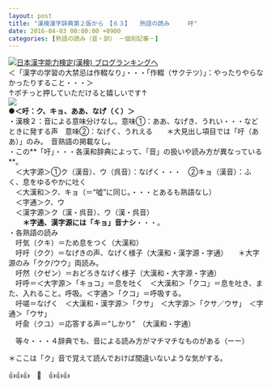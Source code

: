 ```yaml
---
layout: post
title: "漢検漢字辞典第２版から　【６３】　　熟語の読み　　　吁"
date: 2016-04-03 00:00:00 +0900
categories: [熟語の読み（音・訓）　－個別記事－]
---
```


[![](/syuusyuu9701/assets/images/漢検漢字辞典第２版から-【６３】-熟語の読み-吁-br_c_3028_1.gif)](http://blog.with2.net/link.php?1659096:3028 "日本漢字能力検定(漢検) ブログランキングへ")[日本漢字能力検定(漢検) ブログランキングへ](http://blog.with2.net/link.php?1659096:3028)  
＜「漢字の学習の大禁忌は作輟なり」・・・「作輟（サクテツ）」：やったりやらなかったりすること・・・＞  
↑ポチっと押していただけると嬉しいです↑  
![](/syuusyuu9701/assets/images/漢検漢字辞典第２版から-【６３】-熟語の読み-吁-f995f4264f330b1ff8a600da8d619b67.png)  
**●＜吁：ク、キョ、ああ、なげ（く）＞**  
・漢検２：音による意味分けなし。意味①：ああ、なげき、うれい・・・などときに発する声　意味②：なげく、うれえる　　＊大見出し項目では「吁（ああ）」のみ。　音熟語の掲載なし。  
・この**「吁」・・・各漢和辞典によって、「音」の扱いや読み方が異なっている**。  
　＜大字源＞①ク（漢音）、ウ（呉音）：なげく・・・　②キョ（漢音）：ふく、息をゆるやかに吐く  
　＜大漢和＞ク、キョ（＝“噓”に同じ。・・・とあるも熟語なし）  
　＜字通＞ク、ウ  
　＜漢字源＞ク（漢・呉音）、ウ（漢・呉音）  
　　**＊字通、漢字源には「キョ」音ナシ**・・・。  
・各熟語の読み  
　吁気（クキ）＝ため息をつく（大漢和）  
　吁吁（クク）＝なげきの声、なげく様子（大漢和・漢字源・字通）　　＊大字源のみ「クク/ウウ」両読み。  
　吁然（クゼン）＝おどろきなげく様子（大漢和・大字源・字通）  
　吁呼＝＜大字源＞「キョコ」＝息を吐く　＜大漢和＞「クコ」＝息を吐き、また、入れること。呼吸。＜字通＞「クコ」＝呼吸する。  
　吁嗟＝なげく　＜大漢和・漢字源＞「クサ」　＜大字源＞「クサ／ウサ」　＜字通＞「ウサ」  
　吁兪（クユ）＝応答する声＝“しかり”　（大漢和・字通）  
  
　等々・・・４辞典でも、音による読み方がマチマチなものがある（ーー）  
  
＊ここは「ク」音で覚えて読んでおけば間違いないような気がする。  
  
👍👍👍　🐒　👍👍👍  
  
  
  
  
  